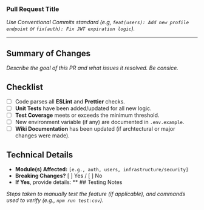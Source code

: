 
### Pull Request Title

_Use Conventional Commits standard (e.g, `feat(users): Add new profile endpoint` or `fix(auth): Fix JWT expiration logic`)._

---

## Summary of Changes

_Describe the goal of this PR and what issues it resolved. Be consice._

## Checklist
- [ ] Code parses all **ESLint** and **Prettier** checks.
- [ ] **Unit Tests** have been added/updated for all new logic.
- [ ] **Test Coverage** meets or exceeds the minimum threshold.
- [ ] New environment variable (if any) are documented in `.env.example`.
- [ ] **Wiki Documentation** has been updated (if archtectural or major changes were made).

## Technical Details
- **Module(s) Affected:** `[e.g., auth, users, infrastructure/security]`
- **Breaking Changes?** [ ] Yes / [ ] No
- **If Yes**, provide details: ** ## Testing Notes

_Steps taken to manually test the feature (if applicable), and commands used to verify (e.g., `npm run test:cov`)._
